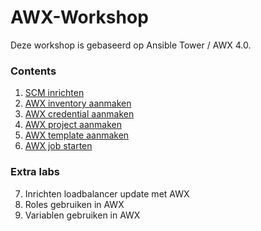 # AWX-Workshop
Deze workshop is gebaseerd op Ansible Tower / AWX 4.0.

### Contents
1. [SCM inrichten](01_NL_SCM.adoc)
2. [AWX inventory aanmaken](02_NL_AWX_inventory.adoc)
3. [AWX credential aanmaken](03_NL_AWX_credential.adoc)
4. [AWX project aanmaken](04_NL_AWX_project.adoc)
5. [AWX template aanmaken](05_NL_AWX_template.md)
6. [AWX job starten](labs/06_NL_AWX_template.md)

### Extra labs
7. Inrichten loadbalancer update met AWX
8. Roles gebruiken in AWX
9. Variablen gebruiken in AWX
